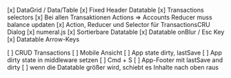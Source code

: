 [x] DataGrid / Data/Table
[x] Fixed Header Datatable
[x] Transactions selectors
[x] Bei allen Transaktionen Actions => Accounts Reducer muss balance updaten
[x] Action, Reducer und Selector für TransactionsCRU Dialog
[x] numeral.js
[x] Sortierbare Datatable
[x] Datatable onBlur / Esc Key
[x] Datatable Arrow-Keys

[ ] CRUD Transactions
[ ] Mobile Ansicht
[ ] App state dirty, lastSave
[ ] App dirty state in middleware setzen
[ ] Cmd + S
[ ] App-Footer mit lastSave and dirty
[ ] wenn die Datatable größer wird, schiebt es Inhalte nach oben raus